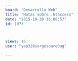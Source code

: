 ```yaml
---
board: "Desarrollo Web"
title: "Notas sobre .htaccess"
date: "2015-10-30 16:08:57"
id: 1973



views: 16
user: "yap320sorgesoureDug"

---
```

